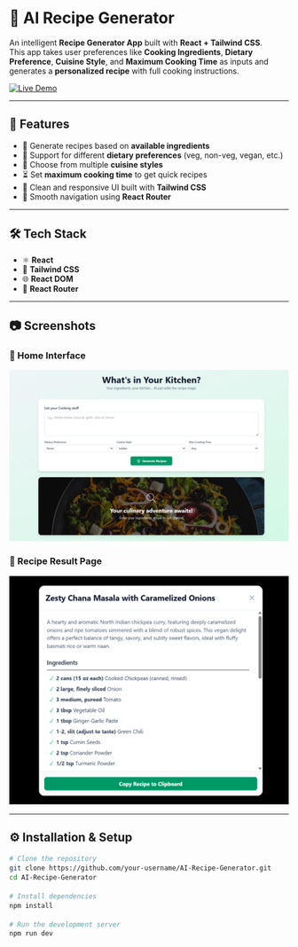 # 🍳 AI Recipe Generator

An intelligent **Recipe Generator App** built with **React + Tailwind CSS**.  
This app takes user preferences like **Cooking Ingredients**, **Dietary Preference**, **Cuisine Style**, and **Maximum Cooking Time** as inputs and generates a **personalized recipe** with full cooking instructions.

[![Live Demo](https://img.shields.io/badge/Live-Demo-brightgreen)](https://sumitsharma31.github.io/AI-Recipe-Generator/)

---

## 🚀 Features
- 🥗 Generate recipes based on **available ingredients**  
- 🌱 Support for different **dietary preferences** (veg, non-veg, vegan, etc.)  
- 🍜 Choose from multiple **cuisine styles**  
- ⏳ Set **maximum cooking time** to get quick recipes  
- 🎨 Clean and responsive UI built with **Tailwind CSS**  
- 🔀 Smooth navigation using **React Router**  

---

## 🛠️ Tech Stack
- ⚛️ **React**  
- 🎨 **Tailwind CSS**  
- 🌐 **React DOM**  
- 🧭 **React Router**  

---

## 📷 Screenshots

### 🔹 Home Interface
![Home Page](https://raw.githubusercontent.com/Sumitsharma31/AI-Recipe-Generator/refs/heads/main/public/Home-Page.png)

### 🔹 Recipe Result Page
![Recipe Result](https://raw.githubusercontent.com/Sumitsharma31/AI-Recipe-Generator/refs/heads/main/public/Result-page.png)

---

## ⚙️ Installation & Setup

```bash
# Clone the repository
git clone https://github.com/your-username/AI-Recipe-Generator.git
cd AI-Recipe-Generator

# Install dependencies
npm install

# Run the development server
npm run dev
